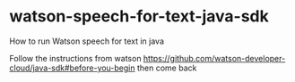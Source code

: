 # watson-speech-for-text-java-sdk
How to run Watson speech for text in java

Follow the instructions from watson https://github.com/watson-developer-cloud/java-sdk#before-you-begin then come back

